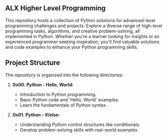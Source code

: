 ## ALX Higher Level Programming

This repository hosts a collection of Python solutions for advanced-level programming challenges and projects. Explore a diverse range of high-level programming tasks, algorithms, and creative problem-solving, all implemented in Python. Whether you're a learner looking for insights or an experienced programmer seeking inspiration, you'll find valuable solutions and code examples to enhance your Python programming skills.

## Project Structure

The repository is organized into the following directories:

1. **0x00. Python - Hello, World:**
   - Introduction to Python programming.
   - Basic Python code and 'Hello, World' examples.
   - Learn the fundamentals of Python syntax.

2. **0x01. Python - if/else:**
   - Understanding Python control structures like conditionals.
   - Develop problem-solving skills with real-world examples.
